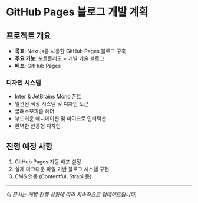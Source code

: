 # GitHub Pages 블로그 개발 계획

## 프로젝트 개요
- **목표**: Next.js를 사용한 GitHub Pages 블로그 구축
- **주요 기능**: 포트폴리오 + 개발 기술 블로그
- **배포**: GitHub Pages


### 디자인 시스템
- Inter & JetBrains Mono 폰트
- 일관된 색상 시스템 및 디자인 토큰
- 글래스모피즘 헤더
- 부드러운 애니메이션 및 마이크로 인터랙션
- 완벽한 반응형 디자인

## 진행 예정 사항
1. GitHub Pages 자동 배포 설정
2. 실제 마크다운 파일 기반 블로그 시스템 구현
3. CMS 연동 (Contentful, Strapi 등)

---
*이 문서는 개발 진행 상황에 따라 지속적으로 업데이트됩니다.*